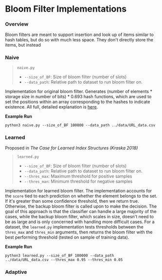 # Bloom Filter Implementations

### Overview
Bloom filters are meant to support insertion and look up of items similar to hash tables, but do so with much less space. They don't directly store the items, but instead

### Naive
> `naive.py`
> * `--size_of_BF`: Size of bloom filter (number of slots)
> * `--data_path`: Relative path to dataset to run bloom filter on.

Implementation for original bloom filter. Generates (number of elements * storage size in number of bits) * 0.693 hash functions, which are used to set the positions within an array corresponding to the hashes to indicate existence. All full, detailed explanation is [here](https://freecontent.manning.com/all-about-bloom-filters/).

**Example Run**
```
python3 naive.py --size_of_BF 100000 --data_path ../data/URL_data.csv
```

### Learned
Proposed in *The Case for Learned Index Structures (Kraska 2018)*
> `learned.py`
> * `--size_of_BF`: Size of bloom filter (number of slots)
> * `--data_path`: Relative path to dataset to run bloom filter on.
> * `--thres_max`: Maximum threshold for positive samples
> * `--thres_man`: Minimum threshold for negative samples

Implementation for learned bloom filter. The implementation accounts for the `score` tied to each prediction on whether the element belongs to the set. If it's greater than some confidence threshold, then we return true. Otherwise, the backup bloom filter is called upon to make the decision. The goal of this approach is that the classifier can handle a large majority of the cases, while the backup bloom filter, which scales in size, doesn't need to be as large and is only concerned with handling more difficult cases. For a dataset, the `learned.py` implementation tests thresholds between the `thres_max` and `thres_min` arguments, then returns the bloom filter with the best performing threshold (tested on sample of training data).

**Example Run**
```
python3 learned.py --size_of_BF 100000 --data_path ../data/URL_data.csv --thres_max 0.95 --thres_min 0.05
```

### Adaptive